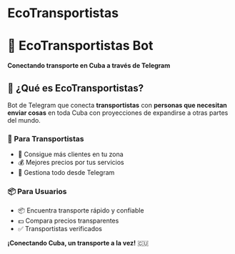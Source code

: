 # EcoTransportistas
# 🚗 EcoTransportistas Bot

**Conectando transporte en Cuba a través de Telegram**

## 🌟 ¿Qué es EcoTransportistas?

Bot de Telegram que conecta **transportistas** con **personas que necesitan enviar cosas** en toda Cuba con proyecciones de expandirse a otras partes del mundo.

### 🎯 Para Transportistas
- 🚚 Consigue más clientes en tu zona
- 💰 Mejores precios por tus servicios
- 📱 Gestiona todo desde Telegram

### 📦 Para Usuarios
- 📦 Encuentra transporte rápido y confiable
- 💵 Compara precios transparentes
- ✅ Transportistas verificados

**¡Conectando Cuba, un transporte a la vez!** 🇨🇺
